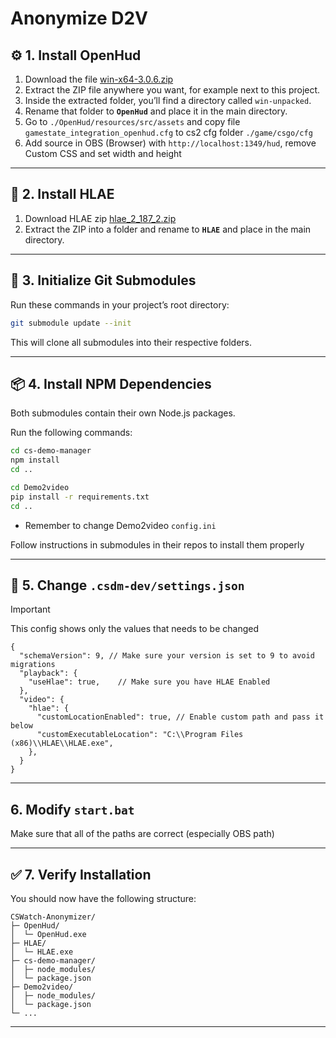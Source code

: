# Anonymize D2V

## ⚙️ 1. Install OpenHud

1. Download the file [win-x64-3.0.6.zip](https://github.com/JohnTimmermann/OpenHud/releases/download/3.0.6/win-x64-3.0.6.zip)
2. Extract the ZIP file anywhere you want, for example next to this project.
3. Inside the extracted folder, you’ll find a directory called `win-unpacked`.
4. Rename that folder to **`OpenHud`** and place it in the main directory.
5. Go to `./OpenHud/resources/src/assets` and copy file `gamestate_integration_openhud.cfg` to cs2 cfg folder `./game/csgo/cfg`
6. Add source in OBS (Browser) with `http://localhost:1349/hud`, remove Custom CSS and set width and height
---

## 🧰 2. Install HLAE

1. Download HLAE zip [hlae_2_187_2.zip](https://github.com/advancedfx/advancedfx/releases/download/v2.187.2/hlae_2_187_2.zip)
2. Extract the ZIP into a folder and rename to **`HLAE`** and place in the main directory.

---

## 🧱 3. Initialize Git Submodules

Run these commands in your project’s root directory:

```bash
git submodule update --init
```

This will clone all submodules into their respective folders.

---

## 📦 4. Install NPM Dependencies

Both submodules contain their own Node.js packages.

Run the following commands:

```bash
cd cs-demo-manager
npm install
cd ..

cd Demo2video
pip install -r requirements.txt
cd ..
```

- Remember to change Demo2video `config.ini`

Follow instructions in submodules in their repos to install them properly

---

## 📝 5. Change `.csdm-dev/settings.json`

> [!IMPORTANT]
> This config shows only the values that needs to be changed

```
{
  "schemaVersion": 9, // Make sure your version is set to 9 to avoid migrations
  "playback": {
    "useHlae": true,    // Make sure you have HLAE Enabled
  },
  "video": {
    "hlae": {
      "customLocationEnabled": true, // Enable custom path and pass it below
      "customExecutableLocation": "C:\\Program Files (x86)\\HLAE\\HLAE.exe",
    },
  }
}
```

---

## 6. Modify `start.bat`
Make sure that all of the paths are correct (especially OBS path)

---

## ✅ 7. Verify Installation

You should now have the following structure:

```
CSWatch-Anonymizer/
├─ OpenHud/
│  └─ OpenHud.exe
├─ HLAE/
│  └─ HLAE.exe
├─ cs-demo-manager/
│  ├─ node_modules/
│  └─ package.json
├─ Demo2video/
│  ├─ node_modules/
│  └─ package.json
└─ ...
```

---
